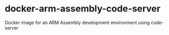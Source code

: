 # docker-arm-assembly-code-server

Docker image for an ARM Assembly development environment using code-server

